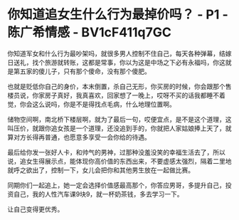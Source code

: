 # 你知道追女生什么行为最掉价吗？ - P1 - 陈广希情感 - BV1cF411q7GC

你知道军女和什么行为最吵架吗，就很多男人控制不住自己，每天各种弹幕，结嫁日送礼，找个旅游就转账，这都是常事，你以为这是中场之下必有永福吗，你这就是第五家的傻儿子，只有那个傻命，没有那个傻肥。

也就是贬低你自己的身价，本末倒置，杀自己无形，你买房的时候，你会跟那个售楼员说，你家房子真好，我真喜欢，回家想了一晚上，哎呀不买的话我都睡不着觉，你会这么说吗，你是不是得找点毛病，什么地理位置啊。

储物空间啊，南北桥下楼层啊，就为了最后一句，哎便宜点，是不是这个道理，这叫压价，就跟你追女孩是一个道理，还没追到手的，你就把人家姑娘捧上天了，就算对方长得再普通，也愿意多享受一会你给的待遇。

最后给你发一张好人卡，和帅气的男神，过那种没羞没笑的幸福生活去了，所以说，追女生得展示点，能体现你高价值的东西出来，不要虚感太强烈，隔着二里地就呼之欲出了，控制一下，女儿会把你和其他男生放在一起做比赛。

同期你们一起追上，她一定会选择价值感最高那个，你答应男哥，多提升自己，投资自己，我的人性汽车课9块9，就一杯奶茶钱，多去学习一下。

让自己变得更优秀。